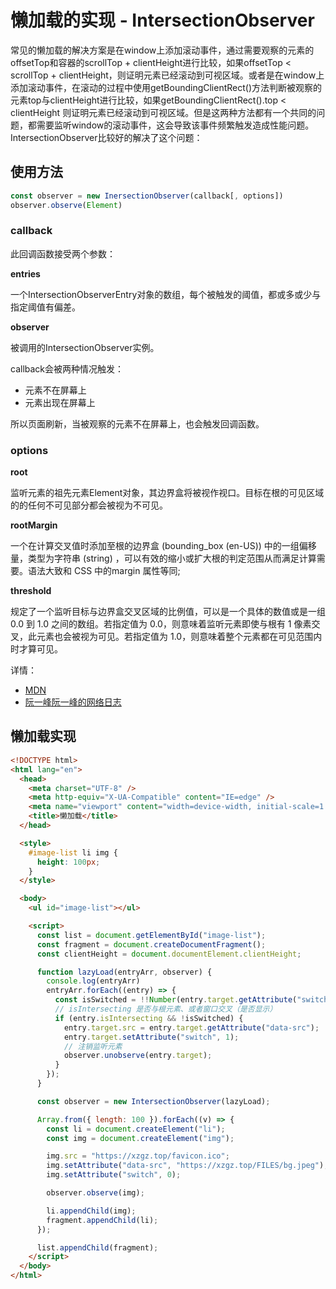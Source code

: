 # 懒加载的实现 - IntersectionObserver

常见的懒加载的解决方案是在window上添加滚动事件，通过需要观察的元素的offsetTop和容器的scrollTop + clientHeight进行比较，如果offsetTop < scrollTop + clientHeight，则证明元素已经滚动到可视区域。或者是在window上添加滚动事件，在滚动的过程中使用getBoundingClientRect()方法判断被观察的元素top与clientHeight进行比较，如果getBoundingClientRect().top < clientHeight 则证明元素已经滚动到可视区域。但是这两种方法都有一个共同的问题，都需要监听window的滚动事件，这会导致该事件频繁触发造成性能问题。IntersectionObserver比较好的解决了这个问题：

## 使用方法

```javascript
const observer = new InersectionObserver(callback[, options])
observer.observe(Element)
```

### callback

此回调函数接受两个参数：

**entries**

一个IntersectionObserverEntry对象的数组，每个被触发的阈值，都或多或少与指定阈值有偏差。

**observer**

被调用的IntersectionObserver实例。

callback会被两种情况触发：
- 元素不在屏幕上
- 元素出现在屏幕上

所以页面刷新，当被观察的元素不在屏幕上，也会触发回调函数。

### options

**root**

监听元素的祖先元素Element对象，其边界盒将被视作视口。目标在根的可见区域的的任何不可见部分都会被视为不可见。

**rootMargin**

一个在计算交叉值时添加至根的边界盒 (bounding_box (en-US)) 中的一组偏移量，类型为字符串 (string) ，可以有效的缩小或扩大根的判定范围从而满足计算需要。语法大致和 CSS 中的margin 属性等同; 

**threshold**

规定了一个监听目标与边界盒交叉区域的比例值，可以是一个具体的数值或是一组 0.0 到 1.0 之间的数组。若指定值为 0.0，则意味着监听元素即使与根有 1 像素交叉，此元素也会被视为可见。若指定值为 1.0，则意味着整个元素都在可见范围内时才算可见。

详情：
- [MDN](https://developer.mozilla.org/zh-CN/docs/Web/API/IntersectionObserver/IntersectionObserver)
- [阮一峰阮一峰的网络日志](https://www.ruanyifeng.com/blog/2016/11/intersectionobserver_api.html)

## 懒加载实现

```html
<!DOCTYPE html>
<html lang="en">
  <head>
    <meta charset="UTF-8" />
    <meta http-equiv="X-UA-Compatible" content="IE=edge" />
    <meta name="viewport" content="width=device-width, initial-scale=1.0" />
    <title>懒加载</title>
  </head>

  <style>
    #image-list li img {
      height: 100px;
    }
  </style>

  <body>
    <ul id="image-list"></ul>

    <script>
      const list = document.getElementById("image-list");
      const fragment = document.createDocumentFragment();
      const clientHeight = document.documentElement.clientHeight;

      function lazyLoad(entryArr, observer) {
        console.log(entryArr)
        entryArr.forEach((entry) => {
          const isSwitched = !!Number(entry.target.getAttribute("switch"));
          // isIntersecting 是否与根元素、或者窗口交叉（是否显示）
          if (entry.isIntersecting && !isSwitched) {
            entry.target.src = entry.target.getAttribute("data-src");
            entry.target.setAttribute("switch", 1);
            // 注销监听元素
            observer.unobserve(entry.target);
          }
        });
      }

      const observer = new IntersectionObserver(lazyLoad);

      Array.from({ length: 100 }).forEach((v) => {
        const li = document.createElement("li");
        const img = document.createElement("img");

        img.src = "https://xzgz.top/favicon.ico";
        img.setAttribute("data-src", "https://xzgz.top/FILES/bg.jpeg");
        img.setAttribute("switch", 0);

        observer.observe(img);

        li.appendChild(img);
        fragment.appendChild(li);
      });

      list.appendChild(fragment);
    </script>
  </body>
</html>
```

